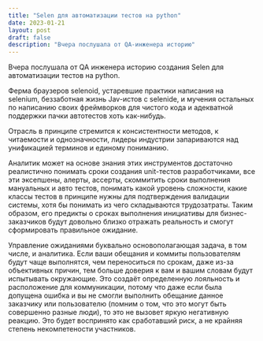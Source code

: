 ```yaml
---
title: "Selen для автоматизации тестов на python"
date: 2023-01-21
layout: post
draft: false
description: "Вчера послушала от QA-инженера историю"
---
```


Вчера послушала от QA инженера историю создания Selen для автоматизации тестов на python.

Ферма браузеров selenoid, устаревшие практики написания на selenium, беззаботная жизнь Jav-истов с selenide, и мучения остальных по написанию своих фреймворков для чистого кода и адекватной поддержки пачки автотестов хоть как-нибудь.

Отрасль в принципе стремится к консистентности методов, к читаемости и однозначности, лидеры индустрии запариваются над унификацией терминов и единому пониманию.

Аналитик может на основе знания этих инструментов достаточно реалистично понимать сроки создания unit-тестов разработчиками, все эти эксепшены, алерты, ассерты, скоммитить сроки выполнения мануальных и авто тестов, понимать какой уровень сложности, какие классы тестов в принципе нужны для подтверждения валидации системы, хотя бы понимать из чего складываются трудозатраты.
Таким образом, его предикты о сроках выполнения инициативы для бизнес-заказчиков будут довольно близко отражать реальность и смогут сформировать правильное ожидание.

Управление ожиданиями буквально основополагающая задача, в том числе, и аналитика.
Если ваши обещания и коммиты пользователям будут чаще выполнятся, чем переноситься по срокам, даже из-за объективных причин, тем больше доверия к вам и вашим словам будут испытывать окружающие. Это создаёт определенную лояльность и расположение для коммуникации, потому что даже если была допущена ошибка и вы не смогли выполнить обещание данное заказчику или пользователю (помним о том, что это могут быть совершенно разные люди), то это не вызовет яркую негативную реакцию. Это будет воспринято как сработавший риск, а не крайняя степень некомпетености участников.
